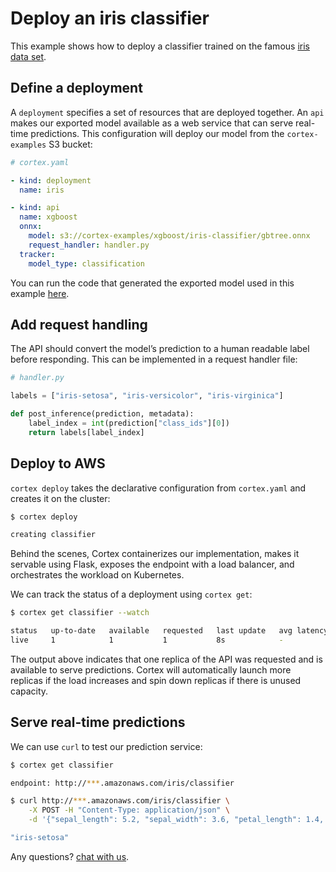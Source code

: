 # Deploy an iris classifier

This example shows how to deploy a classifier trained on the famous [iris data set](https://archive.ics.uci.edu/ml/datasets/iris).

## Define a deployment

A `deployment` specifies a set of resources that are deployed together. An `api` makes our exported model available as a web service that can serve real-time predictions. This configuration will deploy our model from the `cortex-examples` S3 bucket:

```yaml
# cortex.yaml

- kind: deployment
  name: iris

- kind: api
  name: xgboost
  onnx:
    model: s3://cortex-examples/xgboost/iris-classifier/gbtree.onnx
    request_handler: handler.py
  tracker:
    model_type: classification
```

<!-- CORTEX_VERSION_MINOR -->
You can run the code that generated the exported model used in this example [here](https://colab.research.google.com/github/cortexlabs/cortex/blob/0.11/examples/xgboost/iris-classifier/xgboost.ipynb).

## Add request handling

The API should convert the model’s prediction to a human readable label before responding. This can be implemented in a request handler file:

```python
# handler.py

labels = ["iris-setosa", "iris-versicolor", "iris-virginica"]

def post_inference(prediction, metadata):
    label_index = int(prediction["class_ids"][0])
    return labels[label_index]
```

## Deploy to AWS

`cortex deploy` takes the declarative configuration from `cortex.yaml` and creates it on the cluster:

```bash
$ cortex deploy

creating classifier
```

Behind the scenes, Cortex containerizes our implementation, makes it servable using Flask, exposes the endpoint with a load balancer, and orchestrates the workload on Kubernetes.

We can track the status of a deployment using `cortex get`:

```bash
$ cortex get classifier --watch

status   up-to-date   available   requested   last update   avg latency
live     1            1           1           8s            -
```

The output above indicates that one replica of the API was requested and is available to serve predictions. Cortex will automatically launch more replicas if the load increases and spin down replicas if there is unused capacity.

## Serve real-time predictions

We can use `curl` to test our prediction service:

```bash
$ cortex get classifier

endpoint: http://***.amazonaws.com/iris/classifier

$ curl http://***.amazonaws.com/iris/classifier \
    -X POST -H "Content-Type: application/json" \
    -d '{"sepal_length": 5.2, "sepal_width": 3.6, "petal_length": 1.4, "petal_width": 0.3}'

"iris-setosa"
```

Any questions? [chat with us](https://gitter.im/cortexlabs/cortex).
